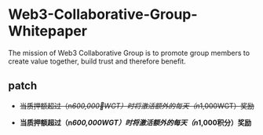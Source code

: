 # Web3-Collaborative-Group-Whitepaper
The mission of Web3 Collaborative Group is to promote group members to create value together, build trust and therefore benefit.

## patch

- ~~当质押额超过（n*600,000􀀀WGT）时将激活额外的每天（n*1,000WGT）奖励~~

- **当质押额超过（n*600,000WGT）时将激活额外的每天（n*1,000积分）奖励**

